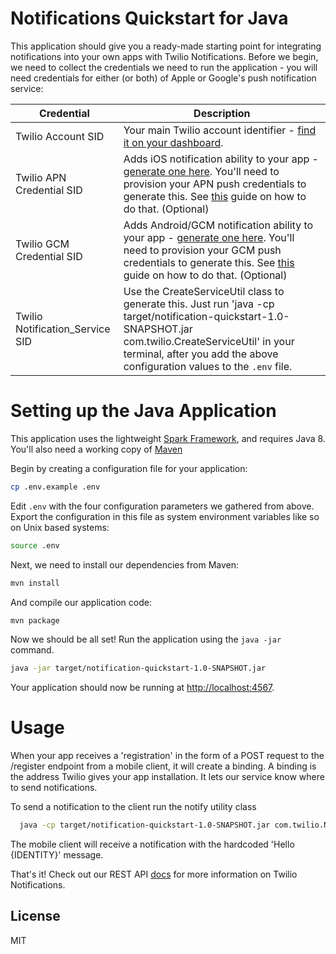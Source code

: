 # Notifications Quickstart for Java

This application should give you a ready-made starting point for integrating notifications into your
own apps with Twilio Notifications. Before we begin, we need to collect
 the credentials we need to run the application - you will need credentials for either (or both) of Apple or Google's push notification service:

Credential | Description
---------- | -----------
Twilio Account SID | Your main Twilio account identifier - [find it on your dashboard](https://www.twilio.com/user/account/settings).
Twilio APN Credential SID | Adds iOS notification ability to your app - [generate one here](https://www.twilio.com/user/account/ip-messaging/credentials). You'll need to provision your APN push credentials to generate this. See [this](https://www.twilio.com/docs/api/ip-messaging/guides/push-notifications-ios) guide on how to do that. (Optional)
Twilio GCM Credential SID | Adds Android/GCM notification ability to your app - [generate one here](https://www.twilio.com/user/account/ip-messaging/credentials). You'll need to provision your GCM push credentials to generate this. See [this](https://www.twilio.com/docs/api/ip-messaging/guides/push-notifications-android) guide on how to do that. (Optional)
Twilio Notification_Service SID | Use the CreateServiceUtil class to generate this. Just run 'java -cp target/notification-quickstart-1.0-SNAPSHOT.jar com.twilio.CreateServiceUtil' in your terminal, after you add the above configuration values to the `.env` file.

# Setting up the Java Application

This application uses the lightweight [Spark Framework](www.sparkjava.com), and
requires Java 8. You'll also need a working copy of [Maven](https://maven.apache.org/index.html)

Begin by creating a configuration file for your application:

```bash
cp .env.example .env
```

Edit `.env` with the four configuration parameters we gathered from above. Export
the configuration in this file as system environment variables like so on Unix
based systems:

```bash
source .env
```

Next, we need to install our dependencies from Maven:

```bash
mvn install
```

And compile our application code:

```bash
mvn package
```

Now we should be all set! Run the application using the `java -jar` command.

```bash
java -jar target/notification-quickstart-1.0-SNAPSHOT.jar
```

Your application should now be running at [http://localhost:4567](http://localhost:4567). 

# Usage

When your app receives a 'registration' in the form of a POST request to the /register endpoint from a mobile client, it will create a binding. A binding is the address Twilio gives your app installation. It lets our service know where to send notifications.  

To send a notification to the client run the notify utility class

```bash
  java -cp target/notification-quickstart-1.0-SNAPSHOT.jar com.twilio.NotifyUtil IDENTITY_HERE
```

The mobile client will receive a notification with the hardcoded 'Hello {IDENTITY}' message.

That's it! Check out our REST API [docs](http://www.twilio.com/docs/api/notifications/rest/overview) for more information on Twilio Notifications.

## License

MIT
